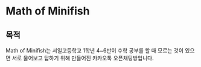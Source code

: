 # Math of Minifish
## 목적
Math of Minifish는 서일고등학교 1학년 4~6반이 수학 공부를 할 때 모르는 것이 있으면 서로 물어보고 답하기 위해 만들어진 카카오톡 오픈채팅방입니다.